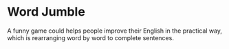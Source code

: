 Word Jumble
===========

A funny game could helps people improve their English in the practical way, which is rearranging word by word to complete sentences.
